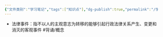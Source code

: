 ```yaml
---
{"文件类别":"学习笔记","tags":["知识点"],"dg-publish":true,"permalink":"/学习笔记studyup/知识点cheese/法律事件/","dgPassFrontmatter":true,"noteIcon":"","created":"2024-09-19T14:27:54.871+08:00","updated":"2024-09-19T14:28:03.098+08:00"}
---
```


- 法律事件：指不以人的主观意志为转移的能够引起行政法律关系产生、变更和消灭的客观事件 #背诵/概念 